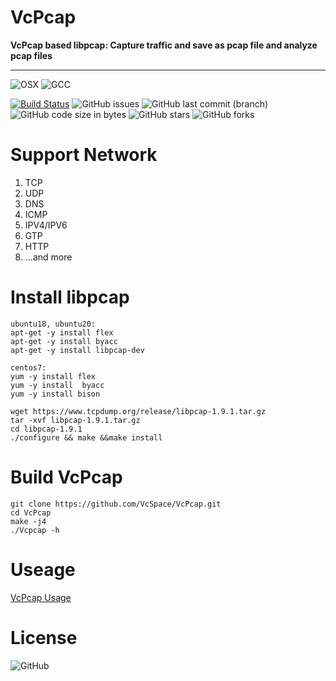 # VcPcap
**VcPcap based libpcap: Capture traffic and save as pcap file and analyze pcap files**

---
![OSX](https://img.shields.io/badge/TestOS-Ubuntu16--64%20%7C%20Ubuntu18--64%20%7C%20Ubuntu20--64-inactive)
![GCC](https://img.shields.io/badge/GCC-5.5%20%7C%207.3%20%7C%209.3%20%7C%20-inactive)

[![Build Status](https://travis-ci.com/VcSpace/VcPcap.svg?branch=master)](https://travis-ci.com/VcSpace/VcPcap) 
![GitHub issues](https://img.shields.io/github/issues/VcSpace/VcPcap?color=brightgreen)
![GitHub last commit (branch)](https://img.shields.io/github/last-commit/VcSpace/VcPcap/master)
![GitHub code size in bytes](https://img.shields.io/github/languages/code-size/VcSpace/VcPcap)
![GitHub stars](https://img.shields.io/github/stars/VcSpace/VcPcap?style=social)
![GitHub forks](https://img.shields.io/github/forks/VcSpace/VcPcap?style=social)

# Support Network
1. TCP
2. UDP
3. DNS
4. ICMP
5. IPV4/IPV6
6. GTP
7. HTTP
8. ...and more


# Install libpcap
```
ubuntu18, ubuntu20: 
apt-get -y install flex
apt-get -y install byacc
apt-get -y install libpcap-dev

centos7:
yum -y install flex 
yum -y install  byacc 
yum -y install bison

wget https://www.tcpdump.org/release/libpcap-1.9.1.tar.gz
tar -xvf libpcap-1.9.1.tar.gz
cd libpcap-1.9.1
./configure && make &&make install
```
# Build VcPcap
```
git clone https://github.com/VcSpace/VcPcap.git
cd VcPcap
make -j4
./Vcpcap -h
```

# Useage
[VcPcap Usage](https://VcSpace.github.io/post/VcPcap)

# License
![GitHub](https://img.shields.io/github/license/VcSpace/VcPcap?color=inactive)
